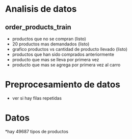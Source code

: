 #	Analisis de datos

##	order_products_train

* productos que no se compran (listo)
* 20 productos mas demandados (listo)
* grafico productos vs cantidad de producto llevado (listo)
* productos que han sido comprados anteriormente
* producto que mas se lleva por primera vez
* producto que mas se agrega por primera vez al carro


#	Preprocesamiento de datos

* ver si hay filas repetidas

#	Datos

*hay 49687 tipos de productos
